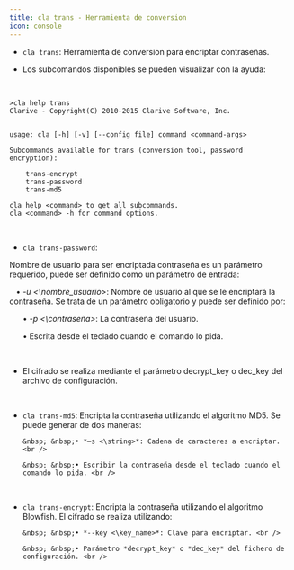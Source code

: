 ```yaml
---
title: cla trans - Herramienta de conversion
icon: console
---
```


* `cla trans`: Herramienta de conversion para encriptar contraseñas.

* Los subcomandos disponibles se pueden visualizar con la ayuda:

<br/>

    >cla help trans
    Clarive - Copyright(C) 2010-2015 Clarive Software, Inc.


    usage: cla [-h] [-v] [--config file] command <command-args>

    Subcommands available for trans (conversion tool, password encryption):

        trans-encrypt
        trans-password
        trans-md5

    cla help <command> to get all subcommands.
    cla <command> -h for command options.
  
 
<br/>

* `cla trans-password`: <br />

Nombre de usuario para ser encriptada contraseña es un parámetro requerido, puede ser definido como un parámetro de entrada:

&nbsp; &nbsp;• *-u <\nombre_usuario>*: Nombre de usuario al que se le encriptará la contraseña. Se trata de un parámetro obligatorio y puede ser definido por: <br />

&nbsp; &nbsp;&nbsp; &nbsp;• *-p <\contraseña>*: La contraseña del usuario. <br />

&nbsp; &nbsp;&nbsp; &nbsp;• Escrita desde el teclado cuando el comando lo pida. <br />

<br />

* El cifrado se realiza mediante el parámetro decrypt_key o dec_key del archivo de configuración. <br />

<br/>

* `cla trans-md5`: Encripta la contraseña utilizando el algoritmo MD5. Se puede generar de dos maneras: <br />

      &nbsp; &nbsp;• *–s <\string>*: Cadena de caracteres a encriptar. <br />

      &nbsp; &nbsp;• Escribir la contraseña desde el teclado cuando el comando lo pida. <br />

<br/>

* `cla trans-encrypt`: Encripta la contraseña utilizando el algoritmo Blowfish. El cifrado se realiza utilizando: <br />

      &nbsp; &nbsp;• *--key <\key_name>*: Clave para encriptar. <br />

      &nbsp; &nbsp;• Parámetro *decrypt_key* o *dec_key* del fichero de configuración. <br />
